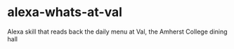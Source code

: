 # alexa-whats-at-val
Alexa skill that reads back the daily menu at Val, the Amherst College dining hall
